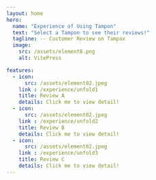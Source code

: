 ```yaml
---
layout: home
hero:
  name: "Experience of Using Tampon"
  text: "Select a Tampon to see their reviews!"
  tagline: -- Customer Review on Tampax
  image:
    src: /assets/element8.png
    alt: VitePress

features:
  - icon: 
      src: /assets/element02.jpeg
    link : /experience/unfold1
    title: Review A
    details: Click me to view detail!
  - icon: 
      src: /assets/element02.jpeg
    link : /experience/unfold2
    title: Review B
    details: Click me to view detail!
  - icon: 
      src: /assets/element02.jpeg
    link : /experience/unfold3
    title: Review C
    details: Click me to view detail!
---
```

